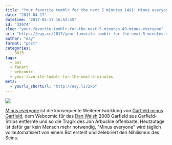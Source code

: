 ```yaml
---
title: "Your favorite tumblr for the next 5 minutes (49): Minus everyone"
date: "2017-04-17"
datetime: "2017-04-17 16:52:45"
id: "32674"
slug: "your-favorite-tumblr-for-the-next-5-minutes-49-minus-everyone"
url: "https://eay.cc/2017/your-favorite-tumblr-for-the-next-5-minutes-49-minus-everyone/"
author: "eay"
format: "post"
categories:
  - 0815
tags:
  - bot
  - fanart
  - webcomic
  - your-favorite-tumblr-for-the-next-5-minutes
meta:
  - yourls_shorturl: "http://eay.li/2xp"
---
```


![](https://eay.cc/uploads/2017/minus-everyone.gif)

[Minus everyone](https://minuseveryone.tumblr.com/) ist die konsequente Weiterentwicklung von [Garfield minus Garfield](https://eay.cc/2008/komisch-ohne-kater/), dem Webcomic für das [Dan Walsh](https://twitter.com/travors) 2008 Garfield aus Garfield-Strips entfernte und so die Tragik des Jon Arbuckle offenbarte. Heutzutage ist dafür gar kein Mensch mehr notwendig, "Minus everyone" wird täglich voll­auto­matisiert von einem Bot erstellt und zelebriert den Nihilismus des Seins.
